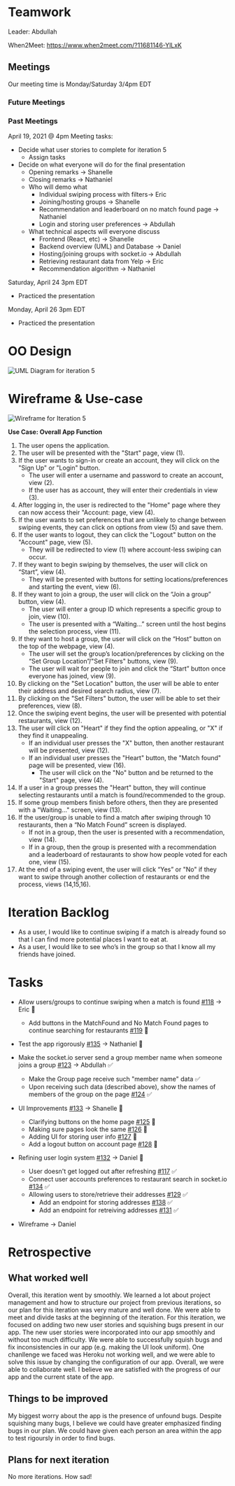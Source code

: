 # Teamwork

Leader: Abdullah

When2Meet: https://www.when2meet.com/?11681146-YlLxK

## Meetings
Our meeting time is Monday/Saturday 3/4pm EDT

### Future Meetings

### Past Meetings
April 19, 2021 @ 4pm
Meeting tasks:
- Decide what user stories to complete for iteration 5
  - Assign tasks
- Decide on what everyone will do for the final presentation
  - Opening remarks -> Shanelle
  - Closing remarks -> Nathaniel
  - Who will demo what
    - Individual swiping process with filters-> Eric
    - Joining/hosting groups -> Shanelle
    - Recommendation and leaderboard on no match found page -> Nathaniel
    - Login and storing user preferences -> Abdullah
  - What technical aspects will everyone discuss
    - Frontend (React, etc) -> Shanelle
    - Backend overview (UML) and Database -> Daniel
    - Hosting/joining groups with socket.io -> Abdullah
    - Retrieving restaurant data from Yelp -> Eric
    - Recommendation algorithm -> Nathaniel
    
Saturday, April 24 3pm EDT 
- Practiced the presentation

Monday, April 26 3pm EDT
- Practiced the presentation

# OO Design

![UML Diagram for iteration 5](assets/uml-diagram-iteration5-updated.jpg)

# Wireframe & Use-case

![Wireframe for Iteration 5](assets/iteration5_wireframe.png)

**Use Case: Overall App Function**
1. The user opens the application.
2. The user will be presented with the "Start" page, view (1).
3. If the user wants to sign-in or create an account, they will click on the "Sign Up" or "Login" button.
    - The user will enter a username and password to create an account, view (2).
    - If the user has as account, they will enter their credentials in view (3).
4. After logging in, the user is redirected to the "Home" page where they can now access their "Account: page, view (4).
5. If the user wants to set preferences that are unlikely to change between swiping events, they can click on options from view (5) and save them.
6. If the user wants to logout, they can click the "Logout" button on the "Account" page, view (5).
    - They will be redirected to view (1) where account-less swiping can occur.
7. If they want to begin swiping by themselves, the user will click on “Start”, view (4).
    - They will be presented with buttons for setting locations/preferences and starting the event, view (6).
5. If they want to join a group, the user will click on the “Join a group” button, view (4).
    - The user will enter a group ID which represents a specific group to join, view (10).
    - The user is presented with a “Waiting…” screen until the host begins the selection process, view (11).
6. If they want to host a group, the user will click on the “Host” button on the top of the webpage, view (4).
    - The user will set the group’s location/preferences by clicking on the “Set Group Location”/"Set Filters" buttons, view (9).
    - The user will wait for people to join and click the “Start” button once everyone has joined, view (9).
7. By clicking on the "Set Location" button, the user will be able to enter their address and desired search radius, view (7).
8. By clicking on the "Set Filters" button, the user will be able to set their preferences, view (8).
9. Once the swiping event begins, the user will be presented with potential restaurants, view (12).
10. The user will click on "Heart" if they find the option appealing, or "X" if they find it unappealing.
    - If an individual user presses the "X" button, then another restaurant will be presented, view (12).
    - If an individual user presses the "Heart" button, the "Match found" page will be presented, view (16).
      - The user will click on the "No" button and be returned to the "Start" page, view (4).
11. If a user in a group presses the "Heart" button, they will continue selecting restaurants until a match is found/recommended to the group.
12. If some group members finish before others, then they are presented with a "Waiting..." screen, view (13).
13. If the user/group is unable to find a match after swiping through 10 restaurants, then a “No Match Found” screen is displayed.
    - If not in a group, then the user is presented with a recommendation, view (14).
    - If in a group, then the group is presented with a recommendation and a leaderboard of restaurants to show how people voted for each one, view (15).
14. At the end of a swiping event, the user will click “Yes” or "No" if they want to swipe through another collection of restaurants or end the process, views (14,15,16).

# Iteration Backlog
- As a user, I would like to continue swiping if a match is already found so that I can find more potential places I want to eat at.
- As a user, I would like to see who’s in the group so that I know all my friends have joined.

# Tasks

- Allow users/groups to continue swiping when a match is found [#118](https://github.com/cs421sp21-homework/project-g13/issues/118) -> Eric :black_square_button:
  - Add buttons in the MatchFound and No Match Found pages to continue searching for restaurants [#119](https://github.com/cs421sp21-homework/project-g13/issues/119) :black_square_button:

- Test the app rigorously [#135](https://github.com/cs421sp21-homework/project-g13/issues/135) -> Nathaniel :black_square_button:

- Make the socket.io server send a group member name when someone joins a group [#123](https://github.com/cs421sp21-homework/project-g13/issues/123) -> Abdullah :white_check_mark:
  - Make the Group page receive such "member name" data :white_check_mark:
  - Upon receiving such data (described above), show the names of members of the group on the page [#124](https://github.com/cs421sp21-homework/project-g13/issues/124) :white_check_mark:

- UI Improvements [#133](https://github.com/cs421sp21-homework/project-g13/issues/133) -> Shanelle :black_square_button:
  - Clarifying buttons on the home page [#125](https://github.com/cs421sp21-homework/project-g13/issues/125) :black_square_button:
  - Making sure pages look the same [#126](https://github.com/cs421sp21-homework/project-g13/issues/126) :black_square_button:
  - Adding UI for storing user info [#127](https://github.com/cs421sp21-homework/project-g13/issues/127) :black_square_button:
  - Add a logout button on account page [#128](https://github.com/cs421sp21-homework/project-g13/issues/128) :black_square_button:

- Refining user login system [#132](https://github.com/cs421sp21-homework/project-g13/issues/132) -> Daniel :black_square_button:
  - User doesn't get logged out after refreshing [#117](https://github.com/cs421sp21-homework/project-g13/issues/117) :white_check_mark:
  - Connect user accounts preferences to restaurant search in socket.io [#134](https://github.com/cs421sp21-homework/project-g13/issues/134) :white_check_mark:
  - Allowing users to store/retrieve their addresses [#129](https://github.com/cs421sp21-homework/project-g13/issues/129) :white_check_mark:
    - Add an endpoint for storing addresses [#138](https://github.com/cs421sp21-homework/project-g13/issues/130) :white_check_mark:
    - Add an endpoint for retreiving addresses [#131](https://github.com/cs421sp21-homework/project-g13/issues/131) :white_check_mark:

- Wireframe -> Daniel

# Retrospective

## What worked well
Overall, this iteration went by smoothly. We learned a lot about project management and how to structure our project from previous iterations, so our plan for this iteration was very mature and well done. We were able to meet and divide tasks at the beginning of the iteration. For this iteration, we focused on adding two new user stories and squishing bugs present in our app. The new user stories were incorporated into our app smoothly and without too much difficulty. We were able to successfully squish bugs and fix inconsistencies in our app (e.g. making the UI look uniform). One chanllenge we faced was Heroku not working well, and we were able to solve this issue by changing the configuration of our app. Overall, we were able to collaborate well. I believe we are satisfied with the progress of our app and the current state of the app.

## Things to be improved
My biggest worry about the app is the presence of unfound bugs. Despite squishing many bugs, I believe we could have greater emphasized finding bugs in our plan. We could have given each person an area within the app to test rigoursly in order to find bugs. 

## Plans for next iteration
No more iterations. How sad!
